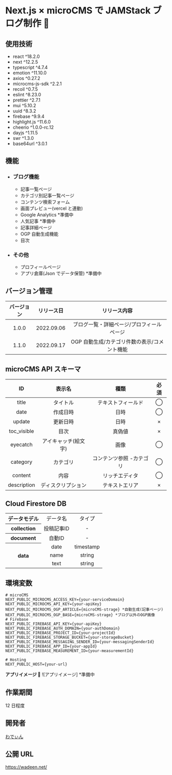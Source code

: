 # Next.js × microCMS で JAMStack ブログ制作 🦖

## 使用技術

- react ^18.2.0
- next ^12.2.5
- typescript ^4.7.4
- emotion ^11.10.0
- axios ^0.27.2
- microcms-js-sdk ^2.2.1
- recoil ^0.7.5
- eslint ^8.23.0
- prettier ^2.7.1
- mui ^5.10.2
- uuid ^8.3.2
- firebase ^9.9.4
- highlight.js ^11.6.0
- cheerio ^1.0.0-rc.12
- dayjs ^1.11.5
- swr ^1.3.0
- base64url ^3.0.1

## 機能

- ### ブログ機能

  - 記事一覧ぺージ
  - カテゴリ別記事一覧ぺージ
  - コンテンツ検索フォーム
  - 画面プレビュー(vercel と連動)
  - Google Analytics \*準備中
  - 人気記事 \*準備中
  - 記事詳細ページ
  - OGP 自動生成機能
  - 目次

- ### その他
  - プロフィールページ
  - アプリ倉庫(Json でデータ保管) \*準備中

## バージョン管理

| バージョン | リリース日 |                 リリース内容                 |
| :--------: | :--------: | :------------------------------------------: |
|   1.0.0    | 2022.09.06 |  ブログ一覧・詳細ページ/プロフィールページ   |
|   1.1.0    | 2022.09.17 | OGP 自動生成/カテゴリ件数の表示/コメント機能 |

## microCMS API スキーマ

|     ID      |        表示名        |           種類           | 必須 |
| :---------: | :------------------: | :----------------------: | :--: |
|    title    |       タイトル       |    テキストフィールド    |  ◯   |
|    date     |       作成日時       |           日時           |  ◯   |
|   update    |       更新日時       |           日時           |  ×   |
| toc_visible |         目次         |          真偽値          |  ×   |
|  eyecatch   | アイキャッチ(絵文字) |           画像           |  ◯   |
|  category   |       カテゴリ       | コンテンツ参照 -カテゴリ |  ◯   |
|   content   |         内容         |      リッチエディタ      |  ◯   |
| description |  ディスクリプション  |      テキストエリア      |  ×   |


## Cloud Firestore DB

<table>
<tr align="center">
<th>データモデル</th>
<td>データ名</td>
<td>タイプ</td>
</tr>
<tr>
<tr align="center">
<th>collection</th>
<td>投稿記事ID</td>
<td>-</td>
</tr>
<tr align="center">
<th>document</th>
<td>自動ID</td>
<td>-</td>
</tr>
<tr align="center">
<th rowspan="3">data</th>
<td>date</td>
<td>timestamp</td>
</tr>
<tr  align="center">
<td>name</td>
<td>string</td>
</tr>
<tr align="center">
<td>text</td>
<td>string</td>
</tr>
</table>

## 環境変数

```
# microCMS
NEXT_PUBLIC_MICROCMS_ACCESS_KEY={your-serviceDomain}
NEXT_PUBLIC_MICROCMS_API_KEY={your-apiKey}
NEXT_PUBLIC_MICROCMS_OGP_ARTICLE={microCMS-strage} *自動生成(記事ページ)
NEXT_PUBLIC_MICROCMS_OGP_BASE={microCMS-strage} *ブログ以外のOGP画像
# Firebase
NEXT_PUBLIC_FIREBASE_API_KEY={your-apiKey}
NEXT_PUBLIC_FIREBASE_AUTH_DOMAIN={your-authDomain}
NEXT_PUBLIC_FIREBASE_PROJECT_ID={your-projectId}
NEXT_PUBLIC_FIREBASE_STORAGE_BUCKET={your-storageBucket}
NEXT_PUBLIC_FIREBASE_MESSAGING_SENDER_ID={your-messagingSenderId}
NEXT_PUBLIC_FIREBASE_APP_ID={your-appId}
NEXT_PUBLIC_FIREBASE_MEASUREMENT_ID={your-measurementId}

# Hosting
NEXT_PUBLIC_HOST={your-url}
```

**アプリイメージ 🙌**
![アプリイメージ] \*準備中

## 作業期間

12 日程度

## 開発者

[わでぃん](https://github.com/wadeen)

## 公開 URL

https://wadeen.net/

<!-- ### `npm start` -->
